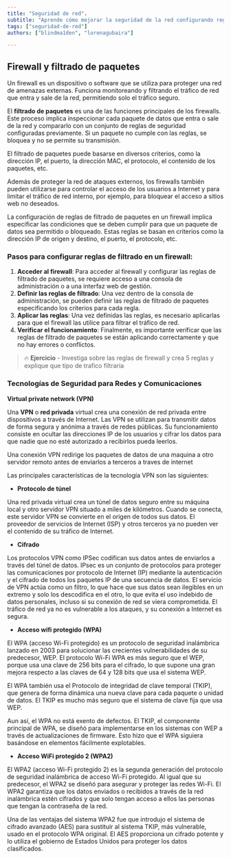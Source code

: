 ```yaml
---
title: "Seguridad de red".
subtitle: "Aprende cómo mejorar la seguridad de la red configurando reglas de filtrado de paquetes en un firewall."
tags: ["seguridad-de-red"]
authors: ["blindma1den", "lorenagubaira"]

---
```


## Firewall y filtrado de paquetes

Un firewall es un dispositivo o software que se utiliza para proteger una red de amenazas externas. Funciona monitoreando y filtrando el tráfico de red que entra y sale de la red, permitiendo solo el tráfico seguro.

El **filtrado de paquetes** es una de las funciones principales de los firewalls. Este proceso implica inspeccionar cada paquete de datos que entra o sale de la red y compararlo con un conjunto de reglas de seguridad configuradas previamente. Si un paquete no cumple con las reglas, se bloquea y no se permite su transmisión.

El filtrado de paquetes puede basarse en diversos criterios, como la dirección IP, el puerto, la dirección MAC, el protocolo, el contenido de los paquetes, etc.

Además de proteger la red de ataques externos, los firewalls también pueden utilizarse para controlar el acceso de los usuarios a Internet y para limitar el tráfico de red interno, por ejemplo, para bloquear el acceso a sitios web no deseados.

La configuración de reglas de filtrado de paquetes en un firewall implica especificar las condiciones que se deben cumplir para que un paquete de datos sea permitido o bloqueado. Estas reglas se basan en criterios como la dirección IP de origen y destino, el puerto, el protocolo, etc.

### Pasos para configurar reglas de filtrado en un firewall:

1. **Acceder al firewall**: Para acceder al firewall y configurar las reglas de filtrado de paquetes, se requiere acceso a una consola de administración o a una interfaz web de gestión.
2. **Definir las reglas de filtrado**: Una vez dentro de la consola de administración, se pueden definir las reglas de filtrado de paquetes especificando los criterios para cada regla.
3. **Aplicar las reglas**: Una vez definidas las reglas, es necesario aplicarlas para que el firewall las utilice para filtrar el tráfico de red.
4. **Verificar el funcionamiento**: Finalmente, es importante verificar que las reglas de filtrado de paquetes se están aplicando correctamente y que no hay errores o conflictos.

>🔥 **Ejercicio** - Investiga sobre las reglas de firewall y crea 5 reglas y explique que tipo de trafico filtraria


### Tecnologías de Seguridad para Redes y Comunicaciones

**Virtual private network (VPN)**

Una **VPN** o **red privada** virtual crea una conexión de red privada entre dispositivos a través de Internet. Las VPN se utilizan para transmitir datos de forma segura y anónima a través de redes públicas. Su funcionamiento consiste en ocultar las direcciones IP de los usuarios y cifrar los datos para que nadie que no esté autorizado a recibirlos pueda leerlos.

Una conexión VPN redirige los paquetes de datos de una maquina a otro servidor remoto antes de enviarlos a terceros a traves de internet

Las principales características de la tecnología VPN son las siguientes:

- **Protocolo de túnel**

Una red privada virtual crea un túnel de datos seguro entre su máquina local y otro servidor VPN situado a miles de kilómetros. Cuando se conecta, este servidor VPN se convierte en el origen de todos sus datos. El proveedor de servicios de Internet (ISP) y otros terceros ya no pueden ver el contenido de su tráfico de Internet.

- **Cifrado**

Los protocolos VPN como IPSec codifican sus datos antes de enviarlos a través del túnel de datos. IPsec es un conjunto de protocolos para proteger las comunicaciones por protocolo de Internet (IP) mediante la autenticación y el cifrado de todos los paquetes IP de una secuencia de datos. El servicio de VPN actúa como un filtro, lo que hace que sus datos sean ilegibles en un extremo y solo los descodifica en el otro, lo que evita el uso indebido de datos personales, incluso si su conexión de red se viera comprometida. El tráfico de red ya no es vulnerable a los ataques, y su conexión a Internet es segura.

- **Acceso wifi protegido (WPA)**

El WPA (acceso Wi-Fi protegido) es un protocolo de seguridad inalámbrica lanzado en 2003 para solucionar las crecientes vulnerabilidades de su predecesor, WEP. El protocolo Wi-Fi WPA es más seguro que el WEP, porque usa una clave de 256 bits para el cifrado, lo que supone una gran mejora respecto a las claves de 64 y 128 bits que usa el sistema WEP.

El WPA también usa el Protocolo de integridad de clave temporal (TKIP), que genera de forma dinámica una nueva clave para cada paquete o unidad de datos. El TKIP es mucho más seguro que el sistema de clave fija que usa WEP.

Aun así, el WPA no está exento de defectos. El TKIP, el componente principal de WPA, se diseñó para implementarse en los sistemas con WEP a través de actualizaciones de firmware. Esto hizo que el WPA siguiera basándose en elementos fácilmente explotables.

- **Acceso WiFi protegido 2 (WPA2)**

El WPA2 (acceso Wi-Fi protegido 2) es la segunda generación del protocolo de seguridad inalámbrica de acceso Wi-Fi protegido. Al igual que su predecesor, el WPA2 se diseñó para asegurar y proteger las redes Wi-Fi. El WPA2 garantiza que los datos enviados o recibidos a través de la red inalámbrica estén cifrados y que solo tengan acceso a ellos las personas que tengan la contraseña de la red.

Una de las ventajas del sistema WPA2 fue que introdujo el sistema de cifrado avanzado (AES) para sustituir al sistema TKIP, más vulnerable, usado en el protocolo WPA original. El AES proporciona un cifrado potente y lo utiliza el gobierno de Estados Unidos para proteger los datos clasificados.